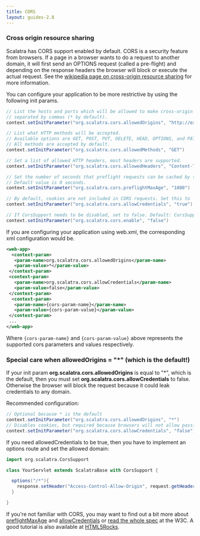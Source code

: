 ```yaml
---
title: CORS
layout: guides-2.8
---
```


### Cross origin resource sharing

Scalatra has CORS support enabled by default. CORS is a security feature from browsers. If a page in a browser wants to 
do a request to another domain, it will first send an OPTIONS request (called a pre-flight) and depending on the response headers the browser
will block or execute the actual request. See the [wikipedia page on cross-origin resource sharing](http://en.wikipedia.org/wiki/Cross-origin_resource_sharing) 
for more information.
 
You can configure your application to be more restrictive by using the following init params.

```scala
// List the hosts and ports which will be allowed to make cross-origin requests, 
// separated by commas (* by default).
context.setInitParameter("org.scalatra.cors.allowedOrigins", "http://example.com:8080,http://foo.example.com")

// List what HTTP methods will be accepted. 
// Available options are GET, POST, PUT, DELETE, HEAD, OPTIONS, and PATCH. 
// All methods are accepted by default.
context.setInitParameter("org.scalatra.cors.allowedMethods", "GET")

// Set a list of allowed HTTP headers, most headers are supported.
context.setInitParameter("org.scalatra.cors.allowedHeaders", "Content-Type")

// Set the number of seconds that preflight requests can be cached by the client.
// Default value is 0 seconds.
context.setInitParameter("org.scalatra.cors.preflightMaxAge", "1800")

// By default, cookies are not included in CORS requests. Set this to `true` to allow cookies.
context.setInitParameter("org.scalatra.cors.allowCredentials", "true")

// If CorsSupport needs to be disabled, set to false. Default: CorsSupport is enabled.
context.setInitParameter("org.scalatra.cors.enable", "false")
```

If you are configuring your application using web.xml, the corresponding xml configuration would be.

 ```xml
<web-app>
   <context-param>
    <param-name>org.scalatra.cors.allowedOrigins</param-name>
    <param-value>*</param-value>
  </context-param>
  <context-param>
    <param-name>org.scalatra.cors.allowCredentials</param-name>
    <param-value>false</param-value>
  </context-param>
   <context-param>
    <param-name>{cors-param-name}</param-name>
    <param-value>{cors-param-value}</param-value>
  </context-param>
  ...
</web-app>
```

Where `{cors-param-name}` and `{cors-param-value}` above represents the supported cors parameters and values respectively.

### Special care when allowedOrigins = "*" (which is the default!)
If your init param **org.scalatra.cors.allowedOrigins** is equal to "*", which is the default, then you must set 
**org.scalatra.cors.allowCredentials** to false. Otherwise the browser will block the request because
it could leak credentials to any domain. 

Recommended configuration:

```scala
// Optional because * is the default
context.setInitParameter("org.scalatra.cors.allowedOrigins", "*")
// Disables cookies, but required because browsers will not allow passing credentials to wildcard domains  
context.setInitParameter("org.scalatra.cors.allowCredentials", "false")
```

If you need allowedCredentials to be true, then you have to implement an options route and set the allowed domain:

```scala
import org.scalatra.CorsSupport

class YourServlet extends ScalatraBase with CorsSupport {

  options("/*"){
    response.setHeader("Access-Control-Allow-Origin", request.getHeader("Origin"))
  }

}
```


If you're not familiar with CORS, you may want to find out a bit more about
[preflightMaxAge][preflight] and [allowCredentials][allowCredentials] or
[read the whole spec][corsSpec] at the W3C. A good tutorial is also available
at [HTML5Rocks][html5rocks].

[preflight]: http://www.w3.org/TR/cors/#resource-preflight-requests
[allowCredentials]: http://www.w3.org/TR/cors/#supports-credentials
[corsSpec]: http://www.w3.org/TR/cors
[html5rocks]: http://www.html5rocks.com/en/tutorials/cors/

